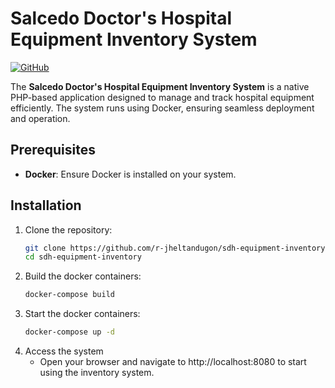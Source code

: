 # Salcedo Doctor's Hospital Equipment Inventory System  

[![GitHub](https://img.shields.io/badge/GitHub-Repository-blue?style=flat&logo=github)](https://github.com/ambo18/sdh-equipment-inventory)  

The **Salcedo Doctor's Hospital Equipment Inventory System** is a native PHP-based application designed to manage and track hospital equipment efficiently. The system runs using Docker, ensuring seamless deployment and operation.  

## Prerequisites  

- **Docker**: Ensure Docker is installed on your system.  

## Installation  

1. Clone the repository:  
   ```bash  
   git clone https://github.com/r-jheltandugon/sdh-equipment-inventory.git  
   cd sdh-equipment-inventory  

2. Build the docker containers:
    ```bash
    docker-compose build
3. Start the docker containers:
    ```bash
    docker-compose up -d
4. Access the system
    - Open your browser and navigate to http://localhost:8080 to start using the inventory system.